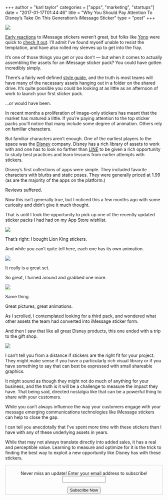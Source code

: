 +++
author = "karl taylor"
categories = ["apps", "marketing", "startups"]
date = "2017-01-17T01:44:46"
title = "Why You Should Pay Attention To Disney’s Take On This Generation’s iMessage Sticker"
type = "post"
+++

  ![](https://raw.githubusercontent.com/karljtaylor/kjt/blog/content/assets/34706-1gt3rpx9dpumm8eq0aopmra.png)  


 [Early reactions](http://www.theverge.com/2016/6/14/11935476/apple-imessage-ios-10-snapchat-facebook-wwdc-2016) to iMessage stickers weren’t great, but folks like [Yono](https://twitter.com/yonomitt) were quick to [check it out](http://yonomitt.com/blog/2016/6/22/marketing-using-an-imessage-sticker-app). I’ll admit I’ve found myself unable to resist the temptation, and have also rolled my sleeves up to get into the fray.

 It’s one of those things you get or you don’t — but when it comes to actually assembling the assets for an iMessage sticker pack? You could have gotten incredibly simply.

 There’s a fairly well defined [style guide](https://developer.apple.com/ios/human-interface-guidelines/extensions/messaging/), and the truth is most teams will have many of the necessary assets hanging out in a folder on the shared drive. It’s quite possible you could be looking at as little as an afternoon of work to launch your first sticker pack.

 …or would have been.

 In recent months a proliferation of image-only stickers has meant that the market has matured a little. If you’re paying attention to the top sticker packs you’ll notice that many include some degree of animation. Others rely on familiar characters.

 But familiar characters aren’t enough. One of the earliest players to the space was the [Disney](http://www.disney.com/) company. Disney has a rich library of assets to work with and one has to look no farther than [LINE](https://line.me/en/) to be given a rich opportunity to study best practices and learn lessons from earlier attempts with stickers.

 Disney’s first collections of apps were simple. They included favorite characters with blurbs and static poses. They were generally priced at 1.99 (as are the majority of the apps on the platform.)

 Reviews suffered.

 Now this isn’t generally true, but I noticed this a few months ago with some curiosity and didn’t give it much thought.

 That is until I took the opportunity to pick up one of the recently updated sticker packs I had had on my App Store wishlist.

  ![](https://raw.githubusercontent.com/karljtaylor/kjt/blog/content/assets/6afdc-1ni3l2_s8iquxmdceicl4xg.png)  


 That’s right: I bought Lion King stickers.

 And while you can’t quite tell here, each one has its own animation.

  ![](https://raw.githubusercontent.com/karljtaylor/kjt/blog/content/assets/4e412-1yte-pa5b3hcrtznj_g6iyg.png)  


 It really is a great set.

 So great, I turned around and grabbed one more.

  ![](https://raw.githubusercontent.com/karljtaylor/kjt/blog/content/assets/d5ea2-1411bx6jsbrjp5gxukteqka.png)  


 Same thing.

 Great pictures, great animations.

 As I scrolled, I contemplated looking for a third pack, and wondered what other assets the team had converted into iMessage sticker form.

 And then I saw that like all great Disney products, this one ended with a trip to the gift shop.

  ![](https://raw.githubusercontent.com/karljtaylor/kjt/blog/content/assets/8bbf9-1ugmgpyci-xny7evj9gwj5w.png)  


 I can’t tell you from a distance if stickers are the right fit for your project. They might make sense if you have a particularly rich visual library or if you have something to say that can best be expressed with small shareable graphics.

 It might sound as though they might not do much of anything for your business, and the truth is it will be a challenge to measure the impact they have. That being said, directed nostalgia like that can be a powerful thing to share with your customers.

 While you can’t always influence the way your customers engage with your message emerging communications technologies like iMessage stickers can help to close the gap.

 I can tell you anecdotally that I’ve spent more time with these stickers than I have with any of these underlying assets in years.

 While that may not always translate directly into added sales, it has a real and perceptible value. Learning to measure and optimize for it is the trick to finding the best way to exploit a new opportunity like Disney has with these stickers.

 <form style="border:1px solid #ccc;padding:3px;text-align: center;" action="https://tinyletter.com/karljtaylor" method="post" target="popupwindow" onsubmit="window.open('https://tinyletter.com/karljtaylor', 'popupwindow', 'scrollbars=yes,width=800,height=600');return true" _lpchecked="1">
     <p style="
      display: flex;
      align-items: center;
      flex-direction: column;
  "><label for="tlemail">Never miss an update! Enter your email address to subscribe!</label>
       <input type="text" name="email" id="tlemail" style="
      width: 140px;
  "></p>
     <input type="hidden" value="1" name="embed"><input type="submit" value="Subscribe Now">
  </form>
